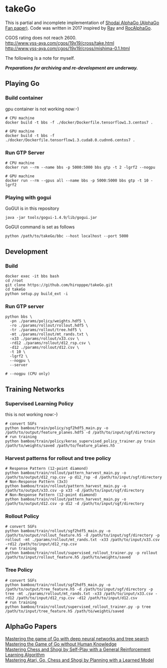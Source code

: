 # takeGo
This is partial and incomplete implementation of [Shodai AlphaGo (AlphaGo Fan paper)](https://vk.com/doc-44016343_437229031?dl=56ce06e325d42fbc72). Code was written in 2017 inspired by [Ray](https://github.com/kobanium/Ray) and [RocAlphaGo](https://github.com/Rochester-NRT/RocAlphaGo).

CGOS rating does not reach 2600.  
http://www.yss-aya.com/cgos/19x19/cross/take.html  
http://www.yss-aya.com/cgos/19x19/cross/mishima-0.1.html


The following is a note for myself.  

***Preparations for archiving and re-development are underway.***

## Playing Go
### Build container
gpu container is not working now:-)
```
# CPU machine
docker build -t bbs -f ./docker/Dockerfile.tensorflow1.3.centos7 .

# GPU machine
docker build -t bbs -f ./docker/Dockerfile.tensorflow1.3.cuda8.0.cudnn6.centos7 .
```
### Run GTP Server
```
# CPU machine
docker run --rm --name bbs -p 5000:5000 bbs gtp -t 2 -lgrf2 --nogpu

# GPU machine
docker run --rm --gpus all --name bbs -p 5000:5000 bbs gtp -t 10 -lgrf2
```

### Playing with gogui
GoGUI is in this repository
```
java -jar tools/gogui-1.4.9/lib/gogui.jar
```
GoGUI command is set as follows
```
python /path/to/takeGo/bbc --host localhost --port 5000
```

## Development
### Build
```
docker exec -it bbs bash
cd /root
git clone https://github.com/hiropppe/takeGo.git
cd takeGo
python setup.py build_ext -i
```
### Run GTP server
```
python bbs \
  -pn ./params/policy/weights.hdf5 \
  -ro ./params/rollout/rollout.hdf5 \
  -tr ./params/rollout/tree.hdf5 \
  -mt ./params/rollout/mt_rands.txt \
  -x33 ./params/rollout/x33.csv \
  -rd12 ./params/rollout/d12_rsp.csv \
  -d12 ./params/rollout/d12.csv \
  -t 10 \
  -lgrf2 \
  --nogpu \
  --server

# --nogpu (CPU only)
```

## Training Networks
### Supervised Learning Policy
this is not working now:-)
```
# convert SGFs
python bamboo/train/policy/sgf2hdf5_main.py -o /path/to/output/feature_planes.hdf5 -d /path/to/input/sgf/directory
# run training
python bamboo/train/policy/keras_supervised_policy_trainer.py train /path/to/weights/saved /path/to/feature_planes.h5
```
### Harvest patterns for rollout and tree policy
```
# Response Pattern (12-point diamond)
python bamboo/train/rollout/pattern_harvest_main.py -o /path/to/output/d12_rsp.csv -p d12_rsp -d /path/to/input/sgf/directory
# Non-Response Pattern (3x3)
python bamboo/train/rollout/pattern_harvest_main.py -o /path/to/output/x33.csv -p x33 -d /path/to/input/sgf/directory
# Non-Response Pattern (12-point diamond)
python bamboo/train/rollout/pattern_harvest_main.py -o /path/to/output/d12.csv -p d12 -d /path/to/input/sgf/directory
```
### Rollout Policy
```
# convert SGFs
python bamboo/train/rollout/sgf2hdf5_main.py -o /path/to/output/rollout_feature.h5 -d /path/to/input/sgf/directory -p rollout -mt ./params/rollout/mt_rands.txt -x33 /path/to/input/x33.csv -rd12 /path/to/input/d12_rsp.csv
# run training
python bamboo/train/rollout/supervised_rollout_trainer.py -p rollout /path/to/input/rollout_feature.h5 /path/to/weights/saved
```
### Tree Policy
```
# convert SGFs
python bamboo/train/rollout/sgf2hdf5_main.py -o /path/to/output/tree_feature.h5 -d /path/to/input/sgf/directory -p tree -mt ./params/rollout/mt_rands.txt -x33 /path/to/input/x33.csv -rd12 /path/to/input/d12_rsp.csv -d12 /path/to/input/d12.csv
# run training
python bamboo/train/rollout/supervised_rollout_trainer.py -p tree /path/to/input/tree_feature.h5 /path/to/weights/saved
```

## AlphaGo Papers
[Mastering the game of Go with deep neural networks and tree search](https://vk.com/doc-44016343_437229031?dl=56ce06e325d42fbc72)  
[Mastering the Game of Go without Human Knowledge](http://faculty.washington.edu/jwilker/559/2018/go.pdf)  
[Mastering Chess and Shogi by Self-Play with a General Reinforcement Learning Algorithm](https://arxiv.org/abs/1712.01815)  
[Mastering Atari, Go, Chess and Shogi by Planning with a Learned Model](https://arxiv.org/abs/1911.08265)
